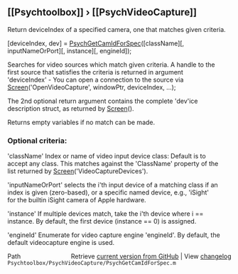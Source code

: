 ## [[Psychtoolbox]] &#8250; [[PsychVideoCapture]]

Return deviceIndex of a specified camera, one that matches given criteria.  
  
[deviceIndex, dev] = [PsychGetCamIdForSpec](PsychGetCamIdForSpec)([className][, inputNameOrPort][, instance][, engineId]);  
  
Searches for video sources which match given criteria. A handle to the  
first source that satisfies the criteria is returned in argument  
'deviceIndex' - You can open a connection to the source via  
[Screen](Screen)('OpenVideoCapture', windowPtr, deviceIndex, ...);  
  
The 2nd optional return argument contains the complete 'dev'ice  
description struct, as returned by [Screen](Screen)().  
  
Returns empty variables if no match can be made.  
  
### Optional criteria:  
  
'className' Index or name of video input device class: Default is to  
accept any class. This matches against the 'ClassName' property of the  
list returned by [Screen](Screen)('VideoCaptureDevices').  
  
'inputNameOrPort' selects the i'th input device of a matching class if an  
index is given (zero-based), or a specific named device, e.g., 'iSight'  
for the builtin iSight camera of Apple hardware.  
  
'instance' If multiple devices match, take the i'th device where i ==  
instance. By default, the first device (instance == 0) is assigned.  
  
'engineId' Enumerate for video capture engine 'engineId'. By default, the  
default videocapture engine is used.  
  




<div class="code_header" style="text-align:right;">
  <span style="float:left;">Path&nbsp;&nbsp;</span> <span class="counter">Retrieve <a href=
  "https://raw.github.com/Psychtoolbox-3/Psychtoolbox-3/beta/Psychtoolbox/PsychVideoCapture/PsychGetCamIdForSpec.m">current version from GitHub</a> | View <a href=
  "https://github.com/Psychtoolbox-3/Psychtoolbox-3/commits/beta/Psychtoolbox/PsychVideoCapture/PsychGetCamIdForSpec.m">changelog</a></span>
</div>
<div class="code">
  <code>Psychtoolbox/PsychVideoCapture/PsychGetCamIdForSpec.m</code>
</div>

